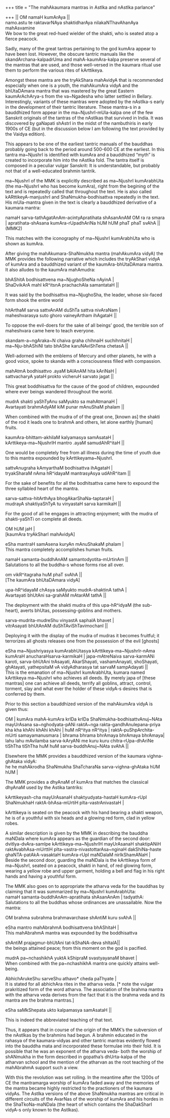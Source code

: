 +++
title = "The mahAkaumara mantras in AstIka and nAstIka parlance"

+++
|| OM namaH kumArAya ||  
namo.astu te raktavarNAya shaktidharAya nilakaNThavAhanAya mahAsvamine  
We bow to the great red-hued wielder of the shakti, who is seated atop a
fierce peacock.

Sadly, many of the great tantras pertaining to the god kumAra appear to
have been lost. However, the obscure tantric manuals like the
skandArchana-kalpadrUma and mahA-kaumAra-kalpa preserve several of the
mantras that are used, and those well-versed in the kaumara ritual use
them to perform the various rites of kArttikeya. 

Amongst these mantra
are the tryAkShara mahAvidyA that is recommended especially when one is
a youth, the mahAkumAra vidyA and the bhUtaDAmara mantra that was
mastered by the great Eastern kaumArAchArya-s from the va\~Ngadesha who
latter settled in Bellary. Interestingly, variants of these mantras were
adopted by the nAstIka-s early in the development of their tantric
literature. These mantra-s in a bauddhized form appear in the
ma\~NjushrI-mUla-kalpa one of the few Sanskrit originals of the tantras
of the nAstIkas that survived in India. It was discovered by gaNapati
shAstrI in the midst of the nambuthiris in early 1900s of CE (but in the
discussion below I am following the text provided by the Vaidya
edition). 

This appears to be one of the earliest tantric manuals of the
bauddhas probably going back to the period around 500-600 CE at the
earliest. In this tantra ma\~NjushrI is identified with kumAra and a
bauddhized “myth” is created to incorporate him into the nAstIka fold.
The tantra itself is composed in a peculiar vulgar Sanskrit: It is
understandable, but probably not that of a well-educated brahmin
tantrik.

ma\~NjushrI of the MMK is explicitly described as ma\~NjushrI
kumArabhUta (the ma\~NjushrI who has become kumAra), right from the
begining of the text and is repeatedly called that throughout the text.
He is also called kARttikeyA-manjushrI and ShaNmukha-bodhisattva
repeatedly in the text. His mUla-mantra given in the text is clearly a
bauddhized derivative of a kaumara mantra:  

namaH sarva-tathAgatAnAm-acintyApratihata shAsanAnAM OM ra ra smara |
apratihata-shAsana kumAra-rUpadhAriNa hUM hUM phaT phaT svAhA ||
(MMK2)  

This matches with the iconography of ma\~NjushrI kumArabhUta who is
shown as kumAra.

After giving the mahAkumara-ShaNmukha mantra (mahAkumAra vidyA) the MMK
provides the following narrative which includes the tryAkSharI vidyA of
kumAra and a bauddhized variant of the kaumAra-bhUtaDAmara mantra. It
also alludes to the kaumAra mahAmudra:

bhAShitA bodhisattvena ma\~NjughoSheNa nAyinA |  
ShaDvikArA mahI kR^itsnA prachachAla samantataH ||  

It was said by the bodhisattva ma\~NjughoSha, the leader, whose
six-faced form shook the entire world

hitArthaM sarva sattvAnAM duShTa sattva nivAraNam |  
maheshvarasya suto ghoro vaineyArtham ihAgataH ||  

To oppose the evil-doers for the sake of all beings’ good, the terrible
son of maheshvara came here to teach everyone.

skandam-a\~ngAraka\~N chaiva graha chihnaiH suchihnitaH |  
ma\~Nju-bhAShiNI tato bhAShe karuNAviShTena chetasA ||  

Well-adorned with the emblems of Mercury and other planets, he with a
good voice, spoke to skanda with a consciousness filled with compassion.

mahAtmA bodhisattvo .ayaM bAlAnAM hita kAriNaH |  
sattvacharyA yataH prokto vicheruH sarvato jagat ||  

This great boddhisattva for the cause of the good of children, expounded
where ever beings wandered throughout the world.

mudrA shakti yaShTyAnu saMyukto sa mahAtmanaH |  
Avartayati brahmAdyAM kiM punar mAnuShaM phalam ||  

When combined with the mudra of of the great one, \[known as\] the
shakti of the rod it leads one to brahmA and others, let alone earthly
\[human\] fruits.

kaumAra-bhittam-akhilaM kalyamasya samAsataH |  
kArttikeya-ma\~NjushrIH mantro .ayaM samudAhR^itaH ||  

One would be completely free from all illness during the time of youth
due to this mantra expounded by kArttikeyama\~NjushrI.

sattvAnugraha kAmyarthaM bodhisattva ihAgataH |  
tryakSharaM nAma hR^idayaM mantrasyAsya udAhR^itam ||  

For the sake of benefits for all the bodhitsattva came here to expound
the three syllabled heart of the mantra.

sarva-sattva-hitArthAya bhogAkarShaNa-taptaraH |  
mudrayA shaktiyaShTyA tu vinyastaH sarva karmikaH ||  

For the good of all he engages in attracting enjoyment; with the mudra
of shakti-yaShTi on complete all deeds.

OM hUM jaH |  
\[kaumAra tryAkSharI mahAvidyA\]

eSha mantraH samAsena kuryAn mAnuShakaM phalam |  
This mantra completely accomplishes human fruits.

namaH samanta-buddhAnAM samantodyotita-mUrtinAm ||  
Salutations to all the buddha-s whose forms rise all over.

om vikR^itagraha huM phaT svAhA ||  
\[The kaumAra bhUtaDAmara vidyA\]

upa-hR^idayaM chAsya saMyukto mudrA-shaktinA tathA |  
Avartayati bhUtAni sa-grahAM mAtarAM tathA ||  

The deployment with the shakti mudra of this upa-hR^idyaM (the
sub-heart), averts bhUtas, possessing-goblins and mothers.

sarva-mudrita-mudreShu vinyastA saphalA bhavet |  
vitrAsayati bhUtAnAM duShTAviShTavimochanI ||  

Deploying it with the display of the mudra of mudras it becomes
fruitful; it terrorizes all ghosts releases one from the possession of
the evil \[ghosts\]

eSha ma\~Njushriyasya kumArabhUtasya kArttikeya-ma\~NjushrIr-nAma
kumAraH anucharaHsarva-karmikaH | japa-mAtreNaiva sarva-karmANi karoti,
sarva-bhUtAni trAsayati, AkarShayati, vashamAnayati, shoShayati,
ghAtayati, yathepsitaM vA vidyAdharasya tat sarvaM sampAdayati ||  
This is the emanation of ma\~NjushrI kumArabhUta, kumara named
kArttikeya ma\~NjushrI who achieves all deeds. By merely japa of \[these
mantras\] one can achieve all deeds, terrify all goblins, attract,
control, torment, slay and what ever the holder of these vidyA-s desires
that is conferred by them.

Prior to this section a bauddhized version of the mahAkumAra vidyA is
given thus:  

OM | kumAra mahA-kumAra krIDa krIDa ShaNmukha-bodhisattvAnuj\~NAta
mayUrAsana sa\~nghodyata-pANi raktA\~nga rakta-gandhAnulepana-priya kha
kha khAhi khAhi khAhi | huM nR^itya nR^itya | raktA-puShpArchita-mUrti
samayamanusmara | bhrama bhrama bhrAmaya bhrAmaya bhrAmaya| lahu lahu
mAvilamba sarva-kAryANi me kuru kuru chitra-rUpa-dhAriNe tiShTha tiShTha
huM huM sarva-buddhAnuj\~NAta svAhA ||

Elsewhere the MMK provides a bauddhized version of the kaumara
vighna-ghAtaka vidyA:  
he he mahAkrodha ShaNmukha ShaTcharaNa sarva-vighna-ghAtaka hUM hUM |

The MMK provides a dhyAnaM of kumAra that matches the classical dhyAnaM
used by the Astika tantriks:  

kArttikeyash-cha mayUrAsanaH shaktyudyata-hastaH kumAra-rUpI ShaNmukhaH
raktA-bhAsa-mUrtiH pIta-vastrAnivastaH |  

kArttikeya is seated on the peacock with his hand bearing a shakti
weapon, he is of a youthful with six heads and a glowing red form, clad
in yellow robes.

A similar description is given by the MMK in describing the bauddha
maNDala where kumAra appears as the guardian of the second door:  
dvitIya-dvAra-samIpe kArttikeya-ma\~NjushrIH mayUrAsanaH shaktipANiH
raktAvabhAsa-mUrttiH pIta-vastra-nivastottarAsa\~nginaH dakShiNa-haste
ghaNTA-patAkA-vasaktaH kumAra-rUpI maNDalaM nirIkShamANaH |  
Beside the second door, guarding the maNDala is the kArttikeya form of
ma\~NjushrI, seated on a peacock, shakti in hand, of red glowing form,
wearing a yellow robe and upper garment, holding a bell and flag in his
right hands and having a youthful form.

The MMK also goes on to appropriate the atharva veda for the bauddhas by
claiming that it was summarized by ma\~NjushrI kumArabhUta:  
namaH samanta-buddhAnAm-apratihata shAsanAnAm | tadyathA:  
Salutations to all the buddhas whose ordinances are unassailable. Now
the mantra:  

OM brahma subrahma brahmavarchase shAntiM kuru svAhA ||

eSha mantro mahAbrahmA bodhisattvena bhAShitaH |  
This mahAbrahmA mantra was expounded by the boddhisattva

shAntiM prajagmur-bhUtAni tat-kShaNA-deva shItalA||  
the beings attained peace; from this moment on the god is pacified.

mudrA pa\~nchashikhA yuktA kShipraM svastyayanaM bhavet |  
When combined with the pa\~nchashikhA mantra one quickly attains
well-being.

AbhichArukeShu sarveShu athavo\* cheda paThyate |  
It is stated for all abhichAra rites in the atharva veda. \[\* note the
vulgar prakritized form of the word atharva. The association of the
brahma mantra with the atharva veda derives from the fact that it is the
brahma veda and its mantra are the brahma mantras.\]

eSha saMkShepata ukto kalpamasya samAsataH ||  

This is indeed the abbreviated teaching of that text.

Thus, it appears that in course of the origin of the MMK’s the
subversion of the nAstIkas by the brahmins had begun. A brahmin educated
in the rahasya of the kaumara-vidyas and other tantric mantras evidently
flowed into the bauddha mata and incorporated these formulae into their
fold. It is possible that he was an exponent of the atharva veda- both
the worship of shANmukha in the form described in gopatha’s dhUrta-kalpa
of the atharvan school and the mention of the atharvan as the root
teaching of the mahAbrahmA support such a view. 

With this the revolution
was set rolling. In the meantime after the 1200s of CE the mantramarga
worship of kumAra faded away and the memories of the mantra became
highly restricted to the practioners of the kaumara vidyAs. The AstIka
versions of the above ShaNmukha mantras are critical in different
circuits of the AvarNas of the worship of kumAra and his hordes in the
ShaTkoNa-maNDala (the heart of which contains the ShaDakSharI vidyA-s
only known to the AstIkas).
